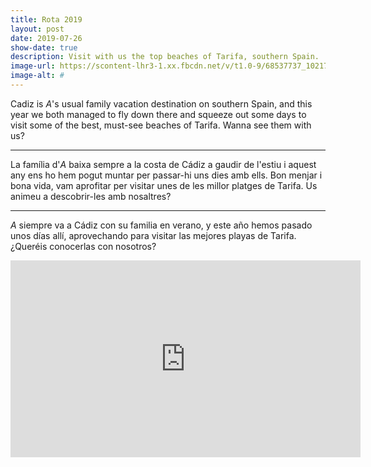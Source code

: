 ```yaml
---
title: Rota 2019
layout: post
date: 2019-07-26
show-date: true
description: Visit with us the top beaches of Tarifa, southern Spain. 
image-url: https://scontent-lhr3-1.xx.fbcdn.net/v/t1.0-9/68537737_10217610767294458_2607053738606592000_o.jpg?_nc_cat=109&_nc_oc=AQmohnuMX1k7EHDXQnyzSviptoSYgn8J08dF84x97q3J7m7ON-ZUOqbG5rsYJqnYhVY&_nc_ht=scontent-lhr3-1.xx&oh=f3a0e788f532d2f4a0b80efe779f58bd&oe=5E10639D
image-alt: #
---
```


Cadiz is *A*'s usual family vacation destination on southern Spain, and this year we both managed to fly down there and squeeze out some days to visit some of the best, must-see beaches of Tarifa. Wanna see them with us?

---

La família d'*A* baixa sempre a la costa de Cádiz a gaudir de l'estiu i aquest any ens ho hem pogut muntar per passar-hi uns dies amb ells. Bon menjar i bona vida, vam aprofitar per visitar unes de les millor platges de Tarifa. Us animeu a descobrir-les amb nosaltres? 

---

*A* siempre va a Cádiz con su familia en verano, y este año hemos pasado unos días allí, aprovechando para visitar las mejores playas de Tarifa. ¿Queréis conocerlas con nosotros?



<div style="text-align: center;"><iframe width="560" height="315" src="https://www.youtube.com/embed/4_Z9sy-eXvk" frameborder="0" allow="accelerometer; autoplay; encrypted-media; gyroscope; picture-in-picture" allowfullscreen></iframe></div>
